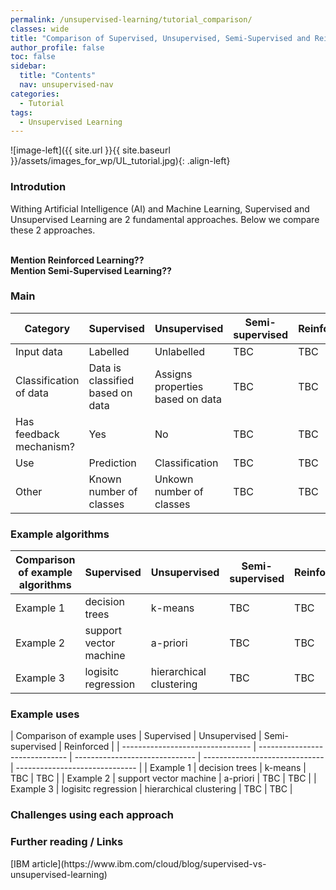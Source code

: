 ```yaml
---
permalink: /unsupervised-learning/tutorial_comparison/
classes: wide
title: "Comparison of Supervised, Unsupervised, Semi-Supervised and Reinforced "
author_profile: false
toc: false
sidebar:
  title: "Contents"
  nav: unsupervised-nav
categories:
  - Tutorial
tags:
  - Unsupervised Learning
---
```



![image-left]({{ site.url }}{{ site.baseurl }}/assets/images_for_wp/UL_tutorial.jpg){: .align-left}


<h3>Introdution</h3>
Withing Artificial Intelligence (AI) and Machine Learning, Supervised and Unsupervised Learning are 2 fundamental approaches.  Below we compare these 2 approaches.

<br><b>Mention Reinforced Learning??</b>
<br><b>Mention Semi-Supervised Learning??</b>

<h3>Main</h3>

| Category                         | Supervised                       | Unsupervised                     | Semi-supervised                  | Reinforced                     |
| -------------------------------- | -------------------------------- | -------------------------------- | -------------------------------- | -------------------------------- |
| Input data                       | Labelled                         | Unlabelled                       | TBC                       |TBC                       |
| Classification of data           | Data is classified based on data | Assigns properties based on data |TBC                       |TBC                       |
| Has feedback mechanism?          | Yes                              | No                               |TBC                       |TBC                       |
| Use                              | Prediction                       | Classification                   |TBC                       |TBC                       |
| Other                            | Known number of classes          | Unkown number of classes         |TBC                       |TBC                       |


<h3>Example algorithms</h3>

| Comparison of example algorithms | Supervised                     | Unsupervised                   | Semi-supervised                   | Reinforced  |
| -------------------------------- | ------------------------------ | ------------------------------ | ------------------------------ | ------------------------------ |
| Example 1                        | decision trees                 | k-means                        |  TBC                        |  TBC                        |
| Example 2                        | support vector machine         | a-priori                       | TBC                         |  TBC                        |
| Example 3                        | logisitc regression            | hierarchical clustering        |  TBC                        |  TBC                        |

<h3>Example uses</h3>
| Comparison of example uses       | Supervised                     | Unsupervised                   | Semi-supervised                   | Reinforced  |
| -------------------------------- | ------------------------------ | ------------------------------ | ------------------------------ | ------------------------------ |
| Example 1                        | decision trees                 | k-means                        |  TBC                        |  TBC                        |
| Example 2                        | support vector machine         | a-priori                       | TBC                         |  TBC                        |
| Example 3                        | logisitc regression            | hierarchical clustering        |  TBC                        |  TBC                        |

<h3>Challenges using each approach</h3>

<h3>Further reading / Links</h3>
[IBM article](https://www.ibm.com/cloud/blog/supervised-vs-unsupervised-learning)
